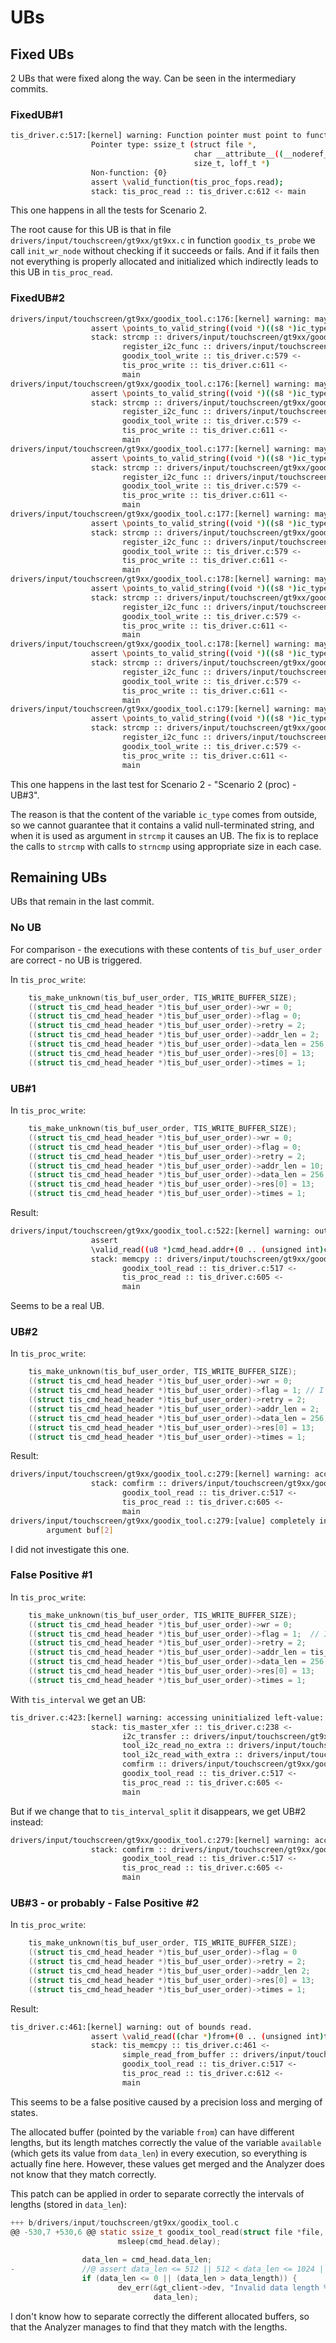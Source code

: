 # UBs

## Fixed UBs

2 UBs that were fixed along the way. Can be seen in the intermediary commits.

### FixedUB#1

```bash
tis_driver.c:517:[kernel] warning: Function pointer must point to function with compatible type.
                  Pointer type: ssize_t (struct file *,
                                         char __attribute__((__noderef__, __address_space__(1))) *,
                                         size_t, loff_t *)
                  Non-function: {0}
                  assert \valid_function(tis_proc_fops.read);
                  stack: tis_proc_read :: tis_driver.c:612 <- main
```

This one happens in all the tests for Scenario 2.

The root cause for this UB is that in file `drivers/input/touchscreen/gt9xx/gt9xx.c` in function `goodix_ts_probe` we call `init_wr_node` without checking if it succeeds or fails. And if it fails then not everything is properly allocated and initialized which indirectly leads to this UB in `tis_proc_read`.

### FixedUB#2

```bash
drivers/input/touchscreen/gt9xx/goodix_tool.c:176:[kernel] warning: may not point to a valid string:
                  assert \points_to_valid_string((void *)((s8 *)ic_type));
                  stack: strcmp :: drivers/input/touchscreen/gt9xx/goodix_tool.c:176 <-
                         register_i2c_func :: drivers/input/touchscreen/gt9xx/goodix_tool.c:403 <-
                         goodix_tool_write :: tis_driver.c:579 <-
                         tis_proc_write :: tis_driver.c:611 <-
                         main
drivers/input/touchscreen/gt9xx/goodix_tool.c:176:[kernel] warning: may not point to a valid string:
                  assert \points_to_valid_string((void *)((s8 *)ic_type));
                  stack: strcmp :: drivers/input/touchscreen/gt9xx/goodix_tool.c:176 <-
                         register_i2c_func :: drivers/input/touchscreen/gt9xx/goodix_tool.c:403 <-
                         goodix_tool_write :: tis_driver.c:579 <-
                         tis_proc_write :: tis_driver.c:611 <-
                         main
drivers/input/touchscreen/gt9xx/goodix_tool.c:177:[kernel] warning: may not point to a valid string:
                  assert \points_to_valid_string((void *)((s8 *)ic_type));
                  stack: strcmp :: drivers/input/touchscreen/gt9xx/goodix_tool.c:177 <-
                         register_i2c_func :: drivers/input/touchscreen/gt9xx/goodix_tool.c:403 <-
                         goodix_tool_write :: tis_driver.c:579 <-
                         tis_proc_write :: tis_driver.c:611 <-
                         main
drivers/input/touchscreen/gt9xx/goodix_tool.c:177:[kernel] warning: may not point to a valid string:
                  assert \points_to_valid_string((void *)((s8 *)ic_type));
                  stack: strcmp :: drivers/input/touchscreen/gt9xx/goodix_tool.c:177 <-
                         register_i2c_func :: drivers/input/touchscreen/gt9xx/goodix_tool.c:403 <-
                         goodix_tool_write :: tis_driver.c:579 <-
                         tis_proc_write :: tis_driver.c:611 <-
                         main
drivers/input/touchscreen/gt9xx/goodix_tool.c:178:[kernel] warning: may not point to a valid string:
                  assert \points_to_valid_string((void *)((s8 *)ic_type));
                  stack: strcmp :: drivers/input/touchscreen/gt9xx/goodix_tool.c:178 <-
                         register_i2c_func :: drivers/input/touchscreen/gt9xx/goodix_tool.c:403 <-
                         goodix_tool_write :: tis_driver.c:579 <-
                         tis_proc_write :: tis_driver.c:611 <-
                         main
drivers/input/touchscreen/gt9xx/goodix_tool.c:178:[kernel] warning: may not point to a valid string:
                  assert \points_to_valid_string((void *)((s8 *)ic_type));
                  stack: strcmp :: drivers/input/touchscreen/gt9xx/goodix_tool.c:178 <-
                         register_i2c_func :: drivers/input/touchscreen/gt9xx/goodix_tool.c:403 <-
                         goodix_tool_write :: tis_driver.c:579 <-
                         tis_proc_write :: tis_driver.c:611 <-
                         main
drivers/input/touchscreen/gt9xx/goodix_tool.c:179:[kernel] warning: may not point to a valid string:
                  assert \points_to_valid_string((void *)((s8 *)ic_type));
                  stack: strcmp :: drivers/input/touchscreen/gt9xx/goodix_tool.c:179 <-
                         register_i2c_func :: drivers/input/touchscreen/gt9xx/goodix_tool.c:403 <-
                         goodix_tool_write :: tis_driver.c:579 <-
                         tis_proc_write :: tis_driver.c:611 <-
                         main
```

This one happens in the last test for Scenario 2 - "Scenario 2 (proc) - UB#3".

The reason is that the content of the variable `ic_type` comes from outside, so we cannot guarantee that it contains a valid null-terminated string, and when it is used as argument in `strcmp` it causes an UB. The fix is to replace the calls to `strcmp` with calls to `strncmp` using appropriate size in each case.

## Remaining UBs

UBs that remain in the last commit.

### No UB

For comparison - the executions with these contents of `tis_buf_user_order` are correct - no UB is triggered.

In `tis_proc_write`:

```C
    tis_make_unknown(tis_buf_user_order, TIS_WRITE_BUFFER_SIZE);
    ((struct tis_cmd_head_header *)tis_buf_user_order)->wr = 0;
    ((struct tis_cmd_head_header *)tis_buf_user_order)->flag = 0;
    ((struct tis_cmd_head_header *)tis_buf_user_order)->retry = 2;
    ((struct tis_cmd_head_header *)tis_buf_user_order)->addr_len = 2;
    ((struct tis_cmd_head_header *)tis_buf_user_order)->data_len = 256;
    ((struct tis_cmd_head_header *)tis_buf_user_order)->res[0] = 13;
    ((struct tis_cmd_head_header *)tis_buf_user_order)->times = 1;
```

### UB#1

In `tis_proc_write`:

```C
    tis_make_unknown(tis_buf_user_order, TIS_WRITE_BUFFER_SIZE);
    ((struct tis_cmd_head_header *)tis_buf_user_order)->wr = 0;
    ((struct tis_cmd_head_header *)tis_buf_user_order)->flag = 0;
    ((struct tis_cmd_head_header *)tis_buf_user_order)->retry = 2;
    ((struct tis_cmd_head_header *)tis_buf_user_order)->addr_len = 10; // I'm equal 10!
    ((struct tis_cmd_head_header *)tis_buf_user_order)->data_len = 256;
    ((struct tis_cmd_head_header *)tis_buf_user_order)->res[0] = 13;
    ((struct tis_cmd_head_header *)tis_buf_user_order)->times = 1;
```

Result:

```bash
drivers/input/touchscreen/gt9xx/goodix_tool.c:522:[kernel] warning: out of bounds read.
                  assert
                  \valid_read((u8 *)cmd_head.addr+(0 .. (unsigned int)cmd_head.addr_len-1));
                  stack: memcpy :: drivers/input/touchscreen/gt9xx/goodix_tool.c:522 <-
                         goodix_tool_read :: tis_driver.c:517 <-
                         tis_proc_read :: tis_driver.c:605 <-
                         main
```

Seems to be a real UB.

### UB#2

In `tis_proc_write`:

```C
    tis_make_unknown(tis_buf_user_order, TIS_WRITE_BUFFER_SIZE);
    ((struct tis_cmd_head_header *)tis_buf_user_order)->wr = 0;
    ((struct tis_cmd_head_header *)tis_buf_user_order)->flag = 1; // I'm equal 1!
    ((struct tis_cmd_head_header *)tis_buf_user_order)->retry = 2;
    ((struct tis_cmd_head_header *)tis_buf_user_order)->addr_len = 2;
    ((struct tis_cmd_head_header *)tis_buf_user_order)->data_len = 256;
    ((struct tis_cmd_head_header *)tis_buf_user_order)->res[0] = 13;
    ((struct tis_cmd_head_header *)tis_buf_user_order)->times = 1;
```

Result:

```bash
drivers/input/touchscreen/gt9xx/goodix_tool.c:279:[kernel] warning: accessing uninitialized left-value: assert \initialized(&buf[2]);
                  stack: comfirm :: drivers/input/touchscreen/gt9xx/goodix_tool.c:513 <-
                         goodix_tool_read :: tis_driver.c:517 <-
                         tis_proc_read :: tis_driver.c:605 <-
                         main
drivers/input/touchscreen/gt9xx/goodix_tool.c:279:[value] completely invalid value in evaluation of
        argument buf[2]
```

I did not investigate this one.

### False Positive #1

In `tis_proc_write`:

```C
    tis_make_unknown(tis_buf_user_order, TIS_WRITE_BUFFER_SIZE);
    ((struct tis_cmd_head_header *)tis_buf_user_order)->wr = 0;
    ((struct tis_cmd_head_header *)tis_buf_user_order)->flag = 1;  // I'm equal 1!
    ((struct tis_cmd_head_header *)tis_buf_user_order)->retry = 2;
    ((struct tis_cmd_head_header *)tis_buf_user_order)->addr_len = tis_interval(0,2); // I'm equal 0, 1, or 2!
    ((struct tis_cmd_head_header *)tis_buf_user_order)->data_len = 256;
    ((struct tis_cmd_head_header *)tis_buf_user_order)->res[0] = 13;
    ((struct tis_cmd_head_header *)tis_buf_user_order)->times = 1;
```

With `tis_interval` we get an UB:

```bash
tis_driver.c:423:[kernel] warning: accessing uninitialized left-value: assert \initialized(message.buf+0);
                  stack: tis_master_xfer :: tis_driver.c:238 <-
                         i2c_transfer :: drivers/input/touchscreen/gt9xx/goodix_tool.c:110 <-
                         tool_i2c_read_no_extra :: drivers/input/touchscreen/gt9xx/goodix_tool.c:155 <-
                         tool_i2c_read_with_extra :: drivers/input/touchscreen/gt9xx/goodix_tool.c:275 <-
                         comfirm :: drivers/input/touchscreen/gt9xx/goodix_tool.c:513 <-
                         goodix_tool_read :: tis_driver.c:517 <-
                         tis_proc_read :: tis_driver.c:605 <-
                         main
```

But if we change that to `tis_interval_split` it disappears, we get UB#2 instead:

```bash
drivers/input/touchscreen/gt9xx/goodix_tool.c:279:[kernel] warning: accessing uninitialized left-value: assert \initialized(&buf[2]);
                  stack: comfirm :: drivers/input/touchscreen/gt9xx/goodix_tool.c:513 <-
                         goodix_tool_read :: tis_driver.c:517 <-
                         tis_proc_read :: tis_driver.c:605 <-
                         main
```

### UB#3 - or probably - False Positive #2

In `tis_proc_write`:

```C
    tis_make_unknown(tis_buf_user_order, TIS_WRITE_BUFFER_SIZE);
    ((struct tis_cmd_head_header *)tis_buf_user_order)->flag = 0
    ((struct tis_cmd_head_header *)tis_buf_user_order)->retry = 2;
    ((struct tis_cmd_head_header *)tis_buf_user_order)->addr_len 2;
    ((struct tis_cmd_head_header *)tis_buf_user_order)->res[0] = 13;
    ((struct tis_cmd_head_header *)tis_buf_user_order)->times = 1;
```

Result:

```bash
tis_driver.c:461:[kernel] warning: out of bounds read.
                  assert \valid_read((char *)from+(0 .. (unsigned int)transmit-1));
                  stack: tis_memcpy :: tis_driver.c:461 <-
                         simple_read_from_buffer :: drivers/input/touchscreen/gt9xx/goodix_tool.c:563 <-
                         goodix_tool_read :: tis_driver.c:517 <-
                         tis_proc_read :: tis_driver.c:612 <-
                         main
```

This seems to be a false positive caused by a precision loss and merging of states.

The allocated buffer (pointed by the variable `from`) can have different lengths, but its length matches correctly the value of the variable `available` (which gets its value from `data_len`) in every execution, so everything is actually fine here. However, these values get merged and the Analyzer does not know that they match correctly.

This patch can be applied in order to separate correctly the intervals of lengths (stored in `data_len`):

```C
+++ b/drivers/input/touchscreen/gt9xx/goodix_tool.c
@@ -530,7 +530,6 @@ static ssize_t goodix_tool_read(struct file *file, char __user *user_buf,
                        msleep(cmd_head.delay);
 
                data_len = cmd_head.data_len;
-               //@ assert data_len <= 512 || 512 < data_len <= 1024 || 1024 < data_len <= 1536 || 1536 < data_len <= 2048 || 2048 < data_len;
                if (data_len <= 0 || (data_len > data_length)) {
                        dev_err(&gt_client->dev, "Invalid data length %d\n",
                                data_len);
```

I don't know how to separate correctly the different allocated buffers, so that the Analyzer manages to find that they match with the lengths.
